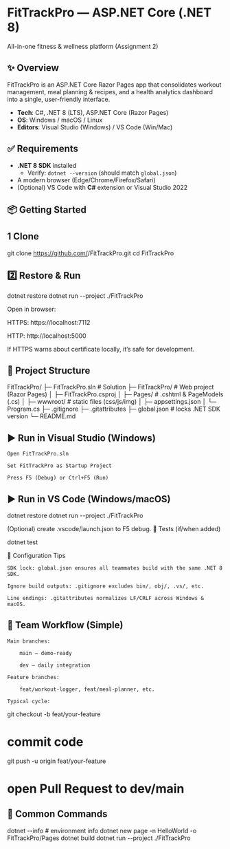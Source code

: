 # FitTrackPro — ASP.NET Core (.NET 8)  
All-in-one fitness & wellness platform (Assignment 2)

## ✨ Overview
FitTrackPro is an ASP.NET Core Razor Pages app that consolidates workout management, meal planning & recipes, and a health analytics dashboard into a single, user-friendly interface.

- **Tech**: C#, .NET 8 (LTS), ASP.NET Core (Razor Pages)
- **OS**: Windows / macOS / Linux
- **Editors**: Visual Studio (Windows) / VS Code (Win/Mac)



## ✅ Requirements
- **.NET 8 SDK** installed  
  - Verify: `dotnet --version` (should match `global.json`)
- A modern browser (Edge/Chrome/Firefox/Safari)
- (Optional) VS Code with **C#** extension or Visual Studio 2022



## 📦 Getting Started

## 1 Clone

git clone https://github.com/<your-username>/FitTrackPro.git
cd FitTrackPro

## 2️⃣ Restore & Run

dotnet restore
dotnet run --project ./FitTrackPro

Open in browser:

HTTPS: https://localhost:7112

HTTP: http://localhost:5000

If HTTPS warns about certificate locally, it’s safe for development.

## 🧭 Project Structure

FitTrackPro/
├─ FitTrackPro.sln                # Solution
├─ FitTrackPro/                   # Web project (Razor Pages)
│  ├─ FitTrackPro.csproj
│  ├─ Pages/                      # .cshtml & PageModels (.cs)
│  ├─ wwwroot/                    # static files (css/js/img)
│  ├─ appsettings.json
│  └─ Program.cs
├─ .gitignore
├─ .gitattributes
├─ global.json                    # locks .NET SDK version
└─ README.md

## ▶️ Run in Visual Studio (Windows)

    Open FitTrackPro.sln

    Set FitTrackPro as Startup Project

    Press F5 (Debug) or Ctrl+F5 (Run)

## ▶️ Run in VS Code (Windows/macOS)

dotnet restore
dotnet run --project ./FitTrackPro

(Optional) create .vscode/launch.json to F5 debug.
🧪 Tests (if/when added)

dotnet test

🔧 Configuration Tips

    SDK lock: global.json ensures all teammates build with the same .NET 8 SDK.

    Ignore build outputs: .gitignore excludes bin/, obj/, .vs/, etc.

    Line endings: .gitattributes normalizes LF/CRLF across Windows & macOS.

## 👥 Team Workflow (Simple)

    Main branches:

        main — demo-ready

        dev — daily integration

    Feature branches:

        feat/workout-logger, feat/meal-planner, etc.

    Typical cycle:

git checkout -b feat/your-feature
# commit code
git push -u origin feat/your-feature
# open Pull Request to dev/main

## 🧰 Common Commands

dotnet --info                 # environment info
dotnet new page -n HelloWorld -o FitTrackPro/Pages
dotnet build
dotnet run --project ./FitTrackPro

